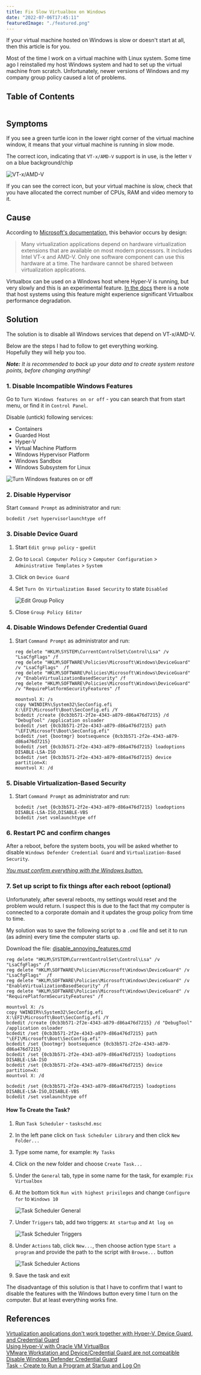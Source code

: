 ```yaml
---
title: Fix Slow Virtualbox on Windows
date: "2022-07-06T17:45:11"
featuredImage: "./featured.png"
---
```


If your virtual machine hosted on Windows is slow or doesn't start at all, 
then this article is for you.

Most of the time I work on a virtual machine with Linux system. 
Some time ago I reinstalled my host Windows system and had to set up the 
virtual machine from scratch. Unfortunately, newer versions of Windows 
and my company group policy caused a lot of problems.

## Table of Contents
```toc
```

## Symptoms

If you see a green turtle icon in the lower right corner 
of the virtual machine window, it means that your virtual 
machine is running in slow mode.

The correct icon, indicating that `VT-x/AMD-V` support is in use, 
is the letter `V` on a blue background/chip 

![VT-x/AMD-V](images/correct_icon.png "Open image")

If you can see the correct icon, but your virtual machine is slow, 
check that you have allocated the correct number of CPUs, 
RAM and video memory to it.

## Cause

According to [Microsoft's documentation][microsoft-docs-troubleshoot], this behavior occurs by design:

>Many virtualization applications depend on hardware virtualization 
>extensions that are available on most modern processors. 
>It includes Intel VT-x and AMD-V. Only one software component 
>can use this hardware at a time. The hardware cannot be shared
>between virtualization applications.

Virtualbox can be used on a Windows host where Hyper-V is running, 
but very slowly and this is an experimental feature. 
[In the docs][virtualbox-docs-hyperv] there is a note that
host systems using this feature might experience significant Virtualbox performance degradation.

## Solution

The solution is to disable all Windows services that depend on VT-x/AMD-V.

Below are the steps I had to follow to get everything working.  
Hopefully they will help you too.

***Note:** It is recommended to back up your data and to create 
system restore points, before changing anything!*

### 1. Disable Incompatible Windows Features

Go to `Turn Windows features on or off` - you can search that from start menu, 
or find it in `Control Panel`.

Disable (untick) following services:
- Containers
- Guarded Host
- Hyper-V
- Virtual Machine Platform
- Windows Hypervisor Platform
- Windows Sandbox
- Windows Subsystem for Linux

![Turn Windows features on or off](images/windows_features.png "Open image")

### 2. Disable Hypervisor

Start `Command Prompt` as administrator and run:

   ``` shell
   bcdedit /set hypervisorlaunchtype off
   ```

### 3. Disable Device Guard

1. Start `Edit group policy` - `gpedit`
2. Go to `Local Computer Policy` > `Computer Configuration` > `Administrative Templates` > `System`
3. Click on `Device Guard`
4. Set `Turn On Virtualization Based Security` to state `Disabled`

   ![Edit Group Policy](images/gpedit_device_guard.png "Open image")

5. Close `Group Policy Editor`

### 4. Disable Windows Defender Credential Guard

1. Start `Command Prompt` as administrator and run:

    ```shell
    reg delete "HKLM\SYSTEM\CurrentControlSet\Control\Lsa" /v "LsaCfgFlags" /f
    reg delete "HKLM\SOFTWARE\Policies\Microsoft\Windows\DeviceGuard" /v "LsaCfgFlags"  /f
    reg delete "HKLM\SOFTWARE\Policies\Microsoft\Windows\DeviceGuard" /v "EnableVirtualizationBasedSecurity" /f
    reg delete "HKLM\SOFTWARE\Policies\Microsoft\Windows\DeviceGuard" /v "RequirePlatformSecurityFeatures" /f
    
    mountvol X: /s
    copy %WINDIR%\System32\SecConfig.efi X:\EFI\Microsoft\Boot\SecConfig.efi /Y
    bcdedit /create {0cb3b571-2f2e-4343-a879-d86a476d7215} /d "DebugTool" /application osloader
    bcdedit /set {0cb3b571-2f2e-4343-a879-d86a476d7215} path "\EFI\Microsoft\Boot\SecConfig.efi"
    bcdedit /set {bootmgr} bootsequence {0cb3b571-2f2e-4343-a879-d86a476d7215}
    bcdedit /set {0cb3b571-2f2e-4343-a879-d86a476d7215} loadoptions DISABLE-LSA-ISO
    bcdedit /set {0cb3b571-2f2e-4343-a879-d86a476d7215} device partition=X:
    mountvol X: /d
    ```

### 5. Disable Virtualization-Based Security

1. Start `Command Prompt` as administrator and run:

    ```shell
    bcdedit /set {0cb3b571-2f2e-4343-a879-d86a476d7215} loadoptions DISABLE-LSA-ISO,DISABLE-VBS
    bcdedit /set vsmlaunchtype off
    ```

### 6. Restart PC and confirm changes

After a reboot, before the system boots, you will be asked 
whether to disable `Windows Defender Credential Guard` and 
`Virtualization-Based Security`. 

<u>*You must confirm everything with the Windows button.*</u>

### 7. Set up script to fix things after each reboot (optional)

Unfortunately, after several reboots, my settings would reset and the problem would return. 
I suspect this is due to the fact that my computer is connected to a corporate domain 
and it updates the group policy from time to time.

My solution was to save the following script to a `.cmd` file 
and set it to run (as admin) every time the computer starts up.

Download the file: [disable_annoying_features.cmd](./files/disable_annoying_features.cmd)
```
reg delete "HKLM\SYSTEM\CurrentControlSet\Control\Lsa" /v "LsaCfgFlags" /f
reg delete "HKLM\SOFTWARE\Policies\Microsoft\Windows\DeviceGuard" /v "LsaCfgFlags"  /f
reg delete "HKLM\SOFTWARE\Policies\Microsoft\Windows\DeviceGuard" /v "EnableVirtualizationBasedSecurity" /f
reg delete "HKLM\SOFTWARE\Policies\Microsoft\Windows\DeviceGuard" /v "RequirePlatformSecurityFeatures" /f

mountvol X: /s
copy %WINDIR%\System32\SecConfig.efi X:\EFI\Microsoft\Boot\SecConfig.efi /Y
bcdedit /create {0cb3b571-2f2e-4343-a879-d86a476d7215} /d "DebugTool" /application osloader
bcdedit /set {0cb3b571-2f2e-4343-a879-d86a476d7215} path "\EFI\Microsoft\Boot\SecConfig.efi"
bcdedit /set {bootmgr} bootsequence {0cb3b571-2f2e-4343-a879-d86a476d7215}
bcdedit /set {0cb3b571-2f2e-4343-a879-d86a476d7215} loadoptions DISABLE-LSA-ISO
bcdedit /set {0cb3b571-2f2e-4343-a879-d86a476d7215} device partition=X:
mountvol X: /d

bcdedit /set {0cb3b571-2f2e-4343-a879-d86a476d7215} loadoptions DISABLE-LSA-ISO,DISABLE-VBS
bcdedit /set vsmlaunchtype off
```

#### How To Create the Task?

1. Run `Task Scheduler` - `taskschd.msc`
2. In the left pane click on `Task Scheduler Library` and then click `New Folder...`
3. Type some name, for example: `My Tasks`
4. Click on the new folder and choose `Create Task...`
5. Under the `General` tab, type in some name for the task, for example: `Fix Virtualbox`
6. At the bottom tick `Run with highest privileges` and change `Configure for` to `Windows 10`
   
   ![Task Scheduler General](images/task_general.png "Open image")
   
7. Under `Triggers` tab, add two triggers: `At startup` and `At log on`

   ![Task Scheduler Triggers](images/task_triggers.png "Open image")

8. Under `Actions` tab, click `New...`, then choose action type `Start a program` and provide the path to the script with `Browse...` button

   ![Task Scheduler Actions](images/task_actions.png "Open image")

9. Save the task and exit

The disadvantage of this solution is that I have to confirm 
that I want to disable the features with the Windows button 
every time I turn on the computer. But at least everything works fine.

## References
[Virtualization applications don't work together with Hyper-V, Device Guard, and Credential Guard][microsoft-docs-troubleshoot]  
[Using Hyper-V with Oracle VM VirtualBox][virtualbox-docs-hyperv]  
[VMware Workstation and Device/Credential Guard are not compatible](https://kb.vmware.com/s/article/2146361)  
[Disable Windows Defender Credential Guard](https://docs.microsoft.com/en-us/windows/security/identity-protection/credential-guard/credential-guard-manage#disable-windows-defender-credential-guard)  
[Task - Create to Run a Program at Startup and Log On](https://www.sevenforums.com/tutorials/67503-task-create-run-program-startup-log.html)

[virtualbox-docs-hyperv]: https://docs.oracle.com/en/virtualization/virtualbox/6.0/admin/hyperv-support.html
[microsoft-docs-troubleshoot]: https://docs.microsoft.com/en-us/troubleshoot/windows-client/application-management/virtualization-apps-not-work-with-hyper-v